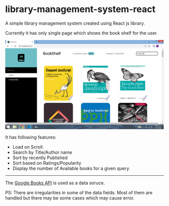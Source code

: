 # library-management-system-react

A simple library management system created using React js library.

Currently it has only single page which shows the book shelf for the user.



![Image not found](https://github.com/JaimugilC/library-management-system-react/blob/main/Screenshot.png)

It has following features:

- Load on Scroll.
- Search by Title/Author name
- Sort by recently Published
- Sort based on Ratings/Popularity
- Display the number of Available books for a given query.

---

The [Google Books API](https://developers.google.com/books) is used as a data soruce.

PS: There are irregularities in some of the data fields. Most of them are handled but there may be some cases which may cause error.
